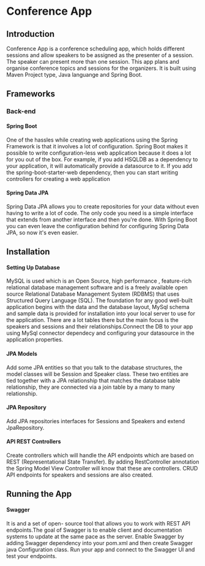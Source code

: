 # Conference App
## Introduction
Conference App is a conference scheduling app, which holds different sessions and allow speakers to be assigned as the presenter of a session. The speaker can present more than one session. This app plans and organise conference topics and sessions for the organizers. It is built using Maven Project type, Java languange and Spring Boot.

## Frameworks
### Back-end
#### Spring Boot
One of the hassles while creating web applications using the Spring Framework is that it involves a lot of configuration. Spring Boot makes it possible to write configuration-less web application because it does a lot for you out of the box. For example, if you add HSQLDB as a dependency to your application, it will automatically provide a datasource to it. If you add the spring-boot-starter-web dependency, then you can start writing controllers for creating a web application
#### Spring Data JPA
Spring Data JPA allows you to create repositories for your data without even having to write a lot of code. The only code you need is a simple interface that extends from another interface and then you're done. With Spring Boot you can even leave the configuration behind for configuring Spring Data JPA, so now it's even easier.

## Installation
#### Setting Up Database
MySQL is used which is an Open Source, high performance , feature-rich relational database management software and  is a freely available open source Relational Database Management System (RDBMS) that uses Structured Query Language (SQL). The foundation for any good well-built application begins with the data and the database layout, MySql schema and sample data is provided for installation into your local server to use for the application. There are a lot tables there but the main focus is the speakers and sessions and their relationships.Connect the DB to your app using MySql connector dependecy and configuring your datasource in the application properties.
#### JPA Models
Add some JPA entities so that you talk to the database structures, the model classes will be Session and Speaker class. These two entities are tied together with a JPA relationship that matches the database table relationship, they are connected via a join table by a many to many relationship.
#### JPA Repository
Add JPA repositories interfaces for Sessions and Speakers and extend JpaRepository.
#### API REST Controllers
Create controllers which will handle the API endpoints which are based on REST (Representational State Transfer). By adding RestController annotation the Spring Model View Controller will know that these are controllers. CRUD API endpoints for speakers and sessions are also created.

## Running the App
#### Swagger
It is and a set of open- source tool that allows you to work with REST API endpoints.The goal of Swagger is to enable client and documentation systems to update at the same pace as the server. Enable Swagger by adding Swagger dependency into your pom.xml and then create Swagger java Configuration class. Run your app and connect to the Swagger UI and test your endpoints. 
